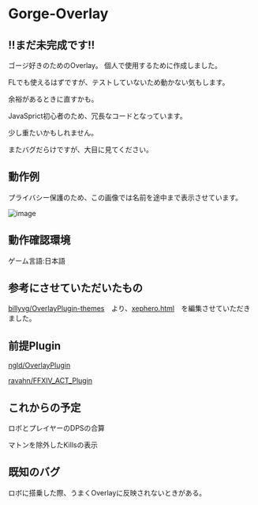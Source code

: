 # Gorge-Overlay
## !!まだ未完成です!!

ゴージ好きのためのOverlay。
個人で使用するために作成しました。

FLでも使えるはずですが、テストしていないため動かない気もします。

余裕があるときに直すかも。

JavaSprict初心者のため、冗長なコードとなっています。

少し重たいかもしれません。

またバグだらけですが、大目に見てください。

## 動作例
プライバシー保護のため、この画像では名前を途中まで表示させています。

![image](https://user-images.githubusercontent.com/40759792/129853509-e9a02321-67c3-4bde-a67a-8db9ce9ff479.png)

## 動作確認環境
ゲーム言語:日本語

## 参考にさせていただいたもの
[billyvg/OverlayPlugin-themes](https://github.com/billyvg/OverlayPlugin-themes)　より、[xephero.html](https://github.com/billyvg/OverlayPlugin-themes/blob/master/xephero.html)　を編集させていただきました。

## 前提Plugin
[ngld/OverlayPlugin](https://github.com/ngld/OverlayPlugin)

[ravahn/FFXIV_ACT_Plugin](https://github.com/ravahn/FFXIV_ACT_Plugin)

## これからの予定
ロボとプレイヤーのDPSの合算

マトンを除外したKillsの表示

## 既知のバグ
ロボに搭乗した際、うまくOverlayに反映されないときがある。
